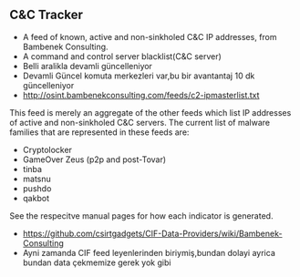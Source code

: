 ## C&C Tracker
* A feed of known, active and non-sinkholed C&C IP addresses, from Bambenek Consulting.
* A command and control server blacklist(C&C server)
* Belli aralikla devamli güncelleniyor
* Devamli Güncel komuta merkezleri var,bu bir avantantaj 10 dk güncelleniyor
* http://osint.bambenekconsulting.com/feeds/c2-ipmasterlist.txt


This feed is merely an aggregate of the other feeds which list
IP addresses of active and non-sinkholed C&C servers.  The
current list of malware families that are represented in 
these feeds are:

- Cryptolocker
- GameOver Zeus (p2p and post-Tovar)
- tinba
- matsnu
- pushdo
- qakbot

See the respecitve manual pages for how each indicator is
generated.




* https://github.com/csirtgadgets/CIF-Data-Providers/wiki/Bambenek-Consulting
* Ayni zamanda CIF feed leyenlerinden biriymiş,bundan dolayi ayrica bundan data çekmemize gerek yok gibi
